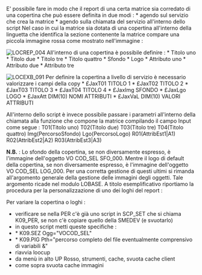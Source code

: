 
E' possibile fare in modo che il report di una certa matrice sia corredato di una copertina che può essere definita in due modi : 
 \* agendo sul servizio che crea la matrice
 \* agendo sulla chiamata del servizio all'interno dello script
Nel caso in cui la matrice sia dotata di una copertina all'interno della linguetta che identifica la sezione contenente la matrice compare una piccola immagine rossa come mostrato nell'immagine : 

![LOCREP_004](http://localhost:3000/immagini/LOCREP_COP/LOCREP_004.png)
All'interno di una copertina è possibile definire : 
 \* Titolo uno
 \* Titolo due
 \* Titolo tre
 \* Titolo quattro
 \* Sfondo
 \* Logo
 \* Attributo uno
 \* Attributo due
 \* Attributo tre

![LOCEXB_091](http://localhost:3000/immagini/LOCREP_COP/LOCEXB_091.png)
Per definire la copertina a livello di servizio è necessario valorizzare i campi della copy
 \* £JaxT01 TITOLO 1
 \* £JaxT02 TITOLO 2
 \* £JaxT03 TITOLO 3
 \* £JaxT04 TITOLO 4
 \* £JaxImg SFONDO
 \* £JaxLgo LOGO
 \* £JaxAtt DIM(10) NOMI ATTRIBUTI
 \* £JaxVaL DIM(10) VALORI ATTRIBUTI 

All'interno dello script è invece possibile passare i parametri all'interno della chiamata alla funzione che compone la matrice compilando il campo Input come segue : 
T01(Titolo uno) T02(Titolo due) T03(Titolo tre) T04(Titolo quattro) Img(PercorsoSfondo) Lgo(PercorsoLogo) R01(AttribEst1|A1) R02(AttribEst2|A2) R03(AttribEst3|A3)

**N.B.** :  Lo sfondo della copertina, se non diversamente espresso, è l'immagine dell'oggetto VO COD_SEL SFO_000. Mentre il logo di default della copertina, se non diversamente espresso, è l'immagine dell'oggetto VO COD_SEL LOG_000. Per una corretta gestione di questi ultimi si rimanda all'argomento generale della gestione delle immagini degli oggetti. Tale argomento ricade nel modulo LOBASE.
A titolo esemplificativo riportiamo la procedura per la personalizzazione di uno dei loghi del report : 

Per variare la copertina o loghi : 
-  verificare se nella PER c'è già uno script in SCP_SET che si chiama K09_PER, se non c'è copiare quello della SMEDEV (e svuotarlo)
-  in questo script metti queste specifiche : 
- \* K09.SEZ Ogg="VOCOD_SEL"
- \* K09.PIG Pth="percorso completo del file eventualmente comprensivo di variabili &"
-  riavvia loocup
-  da menù in alto UP Rosso, strumenti, cache, svuota cache client
-  come sopra svuota cache immagini
